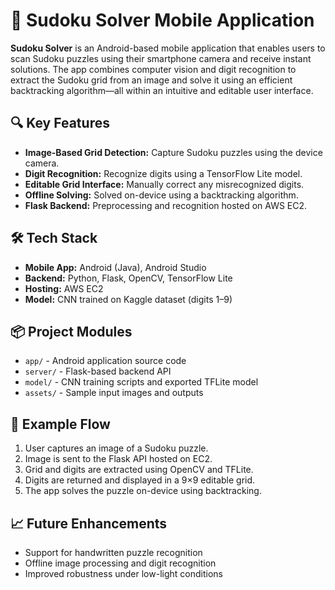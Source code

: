 <h1>📱 Sudoku Solver Mobile Application</h1>

<p><strong>Sudoku Solver</strong> is an Android-based mobile application that enables users to scan Sudoku puzzles using their smartphone camera and receive instant solutions. The app combines computer vision and digit recognition to extract the Sudoku grid from an image and solve it using an efficient backtracking algorithm—all within an intuitive and editable user interface.</p>

<h2>🔍 Key Features</h2>
<ul>
  <li><strong>Image-Based Grid Detection:</strong> Capture Sudoku puzzles using the device camera.</li>
  <li><strong>Digit Recognition:</strong> Recognize digits using a TensorFlow Lite model.</li>
  <li><strong>Editable Grid Interface:</strong> Manually correct any misrecognized digits.</li>
  <li><strong>Offline Solving:</strong> Solved on-device using a backtracking algorithm.</li>
  <li><strong>Flask Backend:</strong> Preprocessing and recognition hosted on AWS EC2.</li>
</ul>

<h2>🛠️ Tech Stack</h2>
<ul>
  <li><strong>Mobile App:</strong> Android (Java), Android Studio</li>
  <li><strong>Backend:</strong> Python, Flask, OpenCV, TensorFlow Lite</li>
  <li><strong>Hosting:</strong> AWS EC2</li>
  <li><strong>Model:</strong> CNN trained on Kaggle dataset (digits 1–9)</li>
</ul>

<h2>📦 Project Modules</h2>
<ul>
  <li><code>app/</code> - Android application source code</li>
  <li><code>server/</code> - Flask-based backend API</li>
  <li><code>model/</code> - CNN training scripts and exported TFLite model</li>
  <li><code>assets/</code> - Sample input images and outputs</li>
</ul>

<h2>📸 Example Flow</h2>
<ol>
  <li>User captures an image of a Sudoku puzzle.</li>
  <li>Image is sent to the Flask API hosted on EC2.</li>
  <li>Grid and digits are extracted using OpenCV and TFLite.</li>
  <li>Digits are returned and displayed in a 9×9 editable grid.</li>
  <li>The app solves the puzzle on-device using backtracking.</li>
</ol>

<h2>📈 Future Enhancements</h2>
<ul>
  <li>Support for handwritten puzzle recognition</li>
  <li>Offline image processing and digit recognition</li>
  <li>Improved robustness under low-light conditions</li>
</ul>
